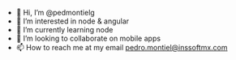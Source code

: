 - 👋 Hi, I’m @pedmontielg
- 👀 I’m interested in node & angular
- 🌱 I’m currently learning node
- 💞️ I’m looking to collaborate on mobile apps
- 📫 How to reach me at my email pedro.montiel@inssoftmx.com

<!---
pedmontielg/pedmontielg is a ✨ special ✨ repository because its `README.md` (this file) appears on your GitHub profile.
You can click the Preview link to take a look at your changes.
--->
